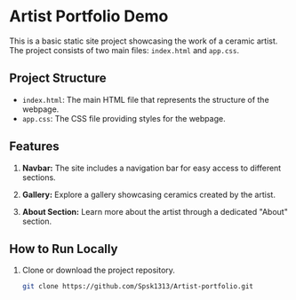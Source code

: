 # Artist Portfolio Demo

This is a basic static site project showcasing the work of a ceramic artist. The project consists of two main files: `index.html` and `app.css`.

## Project Structure

- `index.html`: The main HTML file that represents the structure of the webpage.
- `app.css`: The CSS file providing styles for the webpage.

## Features

1. **Navbar:** The site includes a navigation bar for easy access to different sections.

2. **Gallery:** Explore a gallery showcasing ceramics created by the artist.

3. **About Section:** Learn more about the artist through a dedicated "About" section.

## How to Run Locally

1. Clone or download the project repository.

   ```bash
   git clone https://github.com/Spsk1313/Artist-portfolio.git
